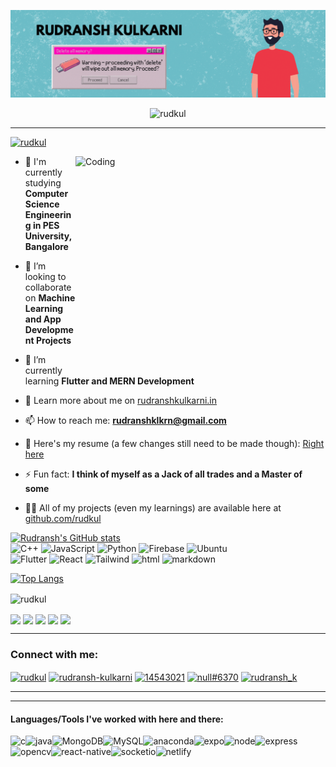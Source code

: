 
[![MasterHead](https://github.com/rudkul/rudkul/blob/main/ezgif.com-gif-maker(2).gif)](https://rudranshkulkarni.in)


<!--<h1 align="center">Hi 👋, I'm Rudransh Kulkarni</h1>
<h3 align="center">Make cool tech - Change the world - Chill</h3>-->

<!--<p align="center"> 
  Visitor count<br>
  <img src="https://profile-counter.glitch.me/rudkul/count.svg" />
</p>-->
<p align="center"> <img src="https://komarev.com/ghpvc/?username=rudkul&label=Profile%20views&color=0e75b6&style=flat" alt="rudkul" /> </p>
<hr>


<p align="left"> <a href="https://twitter.com/rudkul" target="blank"><img src="https://img.shields.io/twitter/follow/rudkul?logo=twitter&style=for-the-badge" alt="rudkul" /></a> </p>
<img src="https://media3.giphy.com/media/qgQUggAC3Pfv687qPC/giphy.gif?cid=ecf05e47ftftrgyukw2gcb70jnw39adusyizxfytcubz9ix4&rid=giphy.gif&ct=g" align="right" alt="Coding" width="400" height="350"/>

<!--- 🔭 I’m currently working on [Sahayak (React-Native)](https://github.com/rudkul/loop-helper-app)-->

- 🤝 I'm currently studying **Computer Science Engineering in PES University, Bangalore**

- 👯 I’m looking to collaborate on **Machine Learning and App Development Projects**

- 🌱 I’m currently learning **Flutter and MERN Development**

- 📝 Learn more about me on [rudranshkulkarni.in](rudranshkulkarni.in)

<!--- 💬 Ask me about **Anything (I'm trying to figure out quite a few things myself)**-->

- 📫 How to reach me: **rudranshklkrn@gmail.com**

- 📄 Here's my resume (a few changes still need to be made though): [Right here](https://drive.google.com/file/d/1aN3zXerNTSh_gN1OZBW5QHO_MzFPYi2j/view?usp=sharing)

- ⚡ Fun fact: **I think of myself as a Jack of all trades and a Master of some**

- 👨‍💻 All of my projects (even my learnings) are available here at [github.com/rudkul](github.com/rudkul)

[![Rudransh's GitHub stats](https://github-readme-stats.vercel.app/api?username=rudkul&hide=stars&count_private=true&show_icons=true&theme=tokyonight)](https://github.com/rudkul)
<br>
<img alt="C++" src="https://img.shields.io/badge/c++-%2300599C.svg?style=for-the-badge&logo=c%2B%2B&logoColor=white"/>
<img alt="JavaScript" src="https://img.shields.io/badge/javascript-%23323330.svg?style=for-the-badge&logo=javascript&logoColor=%23F7DF1E"/>
<img alt="Python" src="https://img.shields.io/badge/python-3670A0?style=for-the-badge&logo=python&logoColor=ffdd54"/>
<img alt="Firebase" src="https://img.shields.io/badge/Firebase-039BE5?style=for-the-badge&logo=Firebase&logoColor=white"/>
<img alt="Ubuntu" src="https://img.shields.io/badge/Ubuntu-E95420?style=for-the-badge&logo=ubuntu&logoColor=white"/>
<br>
<img alt="Flutter" src="https://img.shields.io/badge/Flutter-%2302569B.svg?style=for-the-badge&logo=Flutter&logoColor=white"/>
<img alt="React" src="https://img.shields.io/badge/react-%2320232a.svg?style=for-the-badge&logo=react&logoColor=%2361DAFB"/>
<img alt="Tailwind" src="https://img.shields.io/badge/tailwindcss-%2338B2AC.svg?style=for-the-badge&logo=tailwind-css&logoColor=white"/>
<img alt="html" src="https://img.shields.io/badge/html5-%23E34F26.svg?style=for-the-badge&logo=html5&logoColor=white"/>
<img alt="markdown" src="https://img.shields.io/badge/markdown-%23000000.svg?style=for-the-badge&logo=markdown&logoColor=white"/>


<!--<h3 align="left">Languages and Tools I'm proficient at:</h3>
<p align="left">
   <a href="https://www.python.org" target="_blank"> <img src="https://raw.githubusercontent.com/devicons/devicon/master/icons/python/python-original.svg" alt="python" width="40" height="40"/> </a>
  <a href="https://www.w3.org/html/" target="_blank"> <img src="https://raw.githubusercontent.com/devicons/devicon/master/icons/html5/html5-original-wordmark.svg" alt="html5" width="40" height="40"/> </a>
  <a href="https://www.w3schools.com/css/" target="_blank"> <img src="https://raw.githubusercontent.com/devicons/devicon/master/icons/css3/css3-original-wordmark.svg" alt="css3" width="40" height="40"/> </a>
   <a href="https://developer.mozilla.org/en-US/docs/Web/JavaScript" target="_blank"> <img src="https://raw.githubusercontent.com/devicons/devicon/master/icons/javascript/javascript-original.svg" alt="javascript" width="40" height="40"/> </a>
   <a href="https://reactjs.org/" target="_blank"> <img src="https://raw.githubusercontent.com/devicons/devicon/master/icons/react/react-original-wordmark.svg" alt="react" width="40" height="40"/> </a>
  <a href="https://tailwindcss.com/" target="_blank"> <img src="https://www.vectorlogo.zone/logos/tailwindcss/tailwindcss-icon.svg" alt="tailwind" width="40" height="40"/> </a>
   
</p>
<h3 align="left">Languages and Tools I'm sort of familiar with:</h3>
<p align="left">
  <a href="https://nodejs.org" target="_blank"> <img src="https://raw.githubusercontent.com/devicons/devicon/master/icons/nodejs/nodejs-original-wordmark.svg" alt="nodejs" width="40" height="40"/> </a>
   <a href="https://expressjs.com" target="_blank"> <img src="https://raw.githubusercontent.com/devicons/devicon/master/icons/express/express-original-wordmark.svg" alt="express" width="40" height="40"/> </a>
  <a href="https://www.mongodb.com/" target="_blank"> <img src="https://raw.githubusercontent.com/devicons/devicon/master/icons/mongodb/mongodb-original-wordmark.svg" alt="mongodb" width="40" height="40"/> </a>
</p>-->
  


[![Top Langs](https://github-readme-stats.vercel.app/api/top-langs/?username=rudkul&layout=compact&exclude_repo=rudkul&hide=html&theme=tokyonight)](https://github.com/rudkul)
<p><img align="center" src="https://github-readme-streak-stats.herokuapp.com/?user=rudkul&&theme=tokyonight" alt="rudkul" /></p>

<a href="https://www.codechef.com/users/rudransh_k" target="blank"><img align="center" src="https://img.shields.io/badge/CodeChef-%23964B00.svg?style=for-the-badge&logo=CodeChef&logoColor=white"/></a>
<a href="https://codeforces.com/profile/rudransh_k" target="blank"><img align="center" src="https://img.shields.io/badge/Codeforces-445f9d?style=for-the-badge&logo=Codeforces&logoColor=white"/></a>
<a href="https://kaggle.com/rudranshkulkarni" target="blank"><img align="center" src="https://img.shields.io/badge/Kaggle-035a7d?style=for-the-badge&logo=kaggle&logoColor=white"/></a>
<a href="https://leetcode.com/rudransh_k/" target="blank"><img align="center" src="https://img.shields.io/badge/LeetCode-000000?style=for-the-badge&logo=LeetCode&logoColor=#d16c06"/></a>
<a href="https://www.hackerrank.com/rudransh_k" target="blank"><img align="center" src="https://img.shields.io/badge/-Hackerrank-2EC866?style=for-the-badge&logo=HackerRank&logoColor=white"/></a>


<!--<p><img align="center" src="https://github-readme-streak-stats.herokuapp.com/?user=rudkul&" alt="rudkul" /></p>-->

<hr>
<h3 align="left">Connect with me:</h3>
<p align="left">
<a href="https://twitter.com/rudkul" target="blank"><img align="center" src="https://raw.githubusercontent.com/rahuldkjain/github-profile-readme-generator/master/src/images/icons/Social/twitter.svg" alt="rudkul" height="30" width="40" /></a>
<a href="https://linkedin.com/in/rudransh-kulkarni" target="blank"><img align="center" src="https://raw.githubusercontent.com/rahuldkjain/github-profile-readme-generator/master/src/images/icons/Social/linked-in-alt.svg" alt="rudransh-kulkarni" height="30" width="40" /></a>
<a href="https://stackoverflow.com/users/14543021" target="blank"><img align="center" src="https://raw.githubusercontent.com/rahuldkjain/github-profile-readme-generator/master/src/images/icons/Social/stack-overflow.svg" alt="14543021" height="30" width="40" /></a>
<!--<a href="https://www.codechef.com/users/rudransh_k" target="blank"><img align="center" src="https://cdn.jsdelivr.net/npm/simple-icons@3.1.0/icons/codechef.svg" alt="rudransh_k" height="30" width="40" /></a>-->
<!--<a href="https://www.hackerrank.com/rudransh_k" target="blank"><img align="center" src="https://raw.githubusercontent.com/rahuldkjain/github-profile-readme-generator/master/src/images/icons/Social/hackerrank.svg" alt="rudransh_k" height="30" width="40" /></a>-->
<!--<a href="https://codeforces.com/profile/rudransh_k" target="blank"><img align="center" src="https://raw.githubusercontent.com/rahuldkjain/github-profile-readme-generator/master/src/images/icons/Social/codeforces.svg" alt="rudransh_k" height="30" width="40" /></a>-->
<a href="https://discord.gg/null#6370" target="blank"><img align="center" src="https://raw.githubusercontent.com/rahuldkjain/github-profile-readme-generator/master/src/images/icons/Social/discord.svg" alt="null#6370" height="30" width="40" /></a>
<!--<a href="https://kaggle.com/rudranshkulkarni" target="blank"><img align="center" src="https://raw.githubusercontent.com/rahuldkjain/github-profile-readme-generator/master/src/images/icons/Social/kaggle.svg" alt="rudranshkulkarni" height="30" width="40" /></a>-->
<a href="https://www.topcoder.com/members/rudransh_k" target="blank"><img align="center" src="https://raw.githubusercontent.com/rahuldkjain/github-profile-readme-generator/master/src/images/icons/Social/topcoder.svg" alt="rudransh_k" height="30" width="40" /></a>
</p>

<hr>
<hr>

<h4 align="left">Languages/Tools I've worked with here and there:</h4>
<img align="left" alt="c" src="https://img.shields.io/badge/c-%2300599C.svg?style=for-the-badge&logo=c&logoColor=white"/>
<img align="left" alt="java" src="https://img.shields.io/badge/java-%23ED8B00.svg?style=for-the-badge&logo=java&logoColor=white"/>
<img align="left" alt="MongoDB" src="https://img.shields.io/badge/MongoDB-%234ea94b.svg?style=for-the-badge&logo=mongodb&logoColor=white"/>
<img align="left" alt="MySQL" src="https://img.shields.io/badge/mysql-%2300f.svg?style=for-the-badge&logo=mysql&logoColor=white"/>
<img align="left" alt="anaconda" src="https://img.shields.io/badge/Anaconda-%2344A833.svg?style=for-the-badge&logo=anaconda&logoColor=white"/>
<img align="left" alt="expo" src="https://img.shields.io/badge/expo-1C1E24?style=for-the-badge&logo=expo&logoColor=#D04A37"/>
<img alt="express" src="https://img.shields.io/badge/express.js-%23404d59.svg?style=for-the-badge&logo=express&logoColor=%2361DAFB"/>
<img align="left" alt="node" src="https://img.shields.io/badge/node.js-6DA55F?style=for-the-badge&logo=node.js&logoColor=white"/>
<img align="left" alt="opencv" src="https://img.shields.io/badge/opencv-%23white.svg?style=for-the-badge&logo=opencv&logoColor=white"/>
<img align="left" alt="react-native" src="https://img.shields.io/badge/react_native-%2320232a.svg?style=for-the-badge&logo=react&logoColor=%2361DAFB"/>
<img align="left" alt="socketio" src="https://img.shields.io/badge/Socket.io-black?style=for-the-badge&logo=socket.io&badgeColor=010101"/>
<img align="left" alt="netlify" src="https://img.shields.io/badge/netlify-%23000000.svg?style=for-the-badge&logo=netlify&logoColor=#00C7B7"/>
